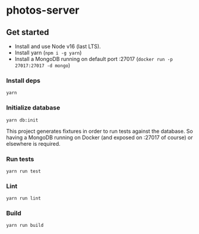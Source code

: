 # photos-server

## Get started
- Install and use Node v16 (last LTS).
- Install yarn (```npm i -g yarn```)
- Install a MongoDB running on default port :27017 (```docker run -p 27017:27017 -d mongo```)

### Install deps
```yarn```

### Initialize database
```yarn db:init```

This project generates fixtures in order to run tests against the database. So having a MongoDB running on Docker (and exposed on :27017 of course) or elsewhere is required.

### Run tests
```yarn run test```

### Lint
```yarn run lint```

### Build
```yarn run build```
